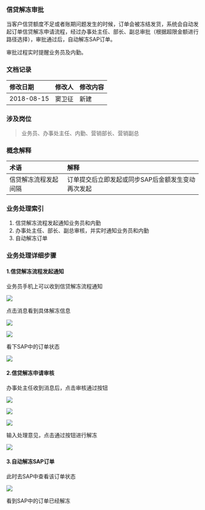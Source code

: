 ### 信贷解冻审批

当客户信贷额度不足或者账期问题发生的时候，订单会被冻结发货，系统会自动发起订单信贷解冻申请流程，经过办事处主任、部长、副总审批（根据超限金额进行路径选择），审批通过后，自动解冻SAP订单。

审批过程实时提醒业务员及内勤。

### 文档记录

| 修改日期 | 修改人 | 修改内容 |
| :--- | :--- | :--- |
| 2018-08-15 | 窦卫征 | 新建 |

### 涉及岗位

> 业务员、办事处主任、内勤、营销部长、营销副总

### 概念解释

| 术语 | 解释 |
| :--- | :--- |
| 信贷解冻流程发起间隔 | 订单提交后立即发起或同步SAP后金额发生变动再次发起 |

### 业务处理索引

1. 信贷解冻流程发起通知业务员和内勤
2. 办事处主任、部长、副总审核，并实时通知业务员和内勤
3. 自动解冻订单

### 业务处理详细步骤

#### 1.信贷解冻流程发起通知

业务员手机上可以收到信贷解冻流程通知

![](/assets/xdjdmessagefgywy.png)

点击消息看到具体解冻信息

![](/assets/appxdjdxqdetail.png)

![](/assets/appxdjdxqdetail112.png)

看下SAP中的订单状态

![](/assets/sapddztck.png)

#### 2.信贷解冻申请审核

办事处主任收到消息后，点击审核通过按钮

![](/assets/appbsczrddjddetail.png)

![](/assets/appdetailddjdss11.png)

![](/assets/appbsczrjddetail.png)

输入处理意见，点击通过按钮进行解冻

![](/assets/bsczrjdyjlogs.png)

#### 3.自动解冻SAP订单

此时去SAP中查看该订单状态

![](/assets/sapddreleased.png)

看到SAP中的订单已经解冻

